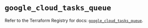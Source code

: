 # `google_cloud_tasks_queue`

Refer to the Terraform Registry for docs: [`google_cloud_tasks_queue`](https://registry.terraform.io/providers/hashicorp/google-beta/5.43.1/docs/resources/google_cloud_tasks_queue).
